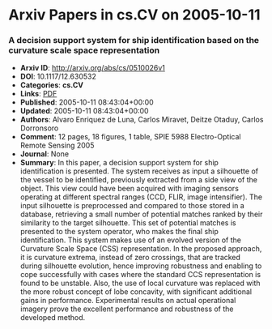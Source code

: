 # Arxiv Papers in cs.CV on 2005-10-11
### A decision support system for ship identification based on the curvature scale space representation
- **Arxiv ID**: http://arxiv.org/abs/cs/0510026v1
- **DOI**: 10.1117/12.630532
- **Categories**: **cs.CV**
- **Links**: [PDF](http://arxiv.org/pdf/cs/0510026v1)
- **Published**: 2005-10-11 08:43:04+00:00
- **Updated**: 2005-10-11 08:43:04+00:00
- **Authors**: Alvaro Enriquez de Luna, Carlos Miravet, Deitze Otaduy, Carlos Dorronsoro
- **Comment**: 12 pages, 18 figures, 1 table, SPIE 5988 Electro-Optical Remote
  Sensing 2005
- **Journal**: None
- **Summary**: In this paper, a decision support system for ship identification is presented. The system receives as input a silhouette of the vessel to be identified, previously extracted from a side view of the object. This view could have been acquired with imaging sensors operating at different spectral ranges (CCD, FLIR, image intensifier). The input silhouette is preprocessed and compared to those stored in a database, retrieving a small number of potential matches ranked by their similarity to the target silhouette. This set of potential matches is presented to the system operator, who makes the final ship identification. This system makes use of an evolved version of the Curvature Scale Space (CSS) representation. In the proposed approach, it is curvature extrema, instead of zero crossings, that are tracked during silhouette evolution, hence improving robustness and enabling to cope successfully with cases where the standard CCS representation is found to be unstable. Also, the use of local curvature was replaced with the more robust concept of lobe concavity, with significant additional gains in performance. Experimental results on actual operational imagery prove the excellent performance and robustness of the developed method.



